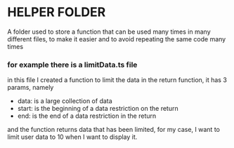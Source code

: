 # HELPER FOLDER

A folder used to store a function that can be used many times in many different files, to make it easier and to avoid repeating the same code many times

### for example there is a limitData.ts file
in this file I created a function to limit the data in the return function, it has 3 params, namely
- data: is a large collection of data
- start: is the beginning of a data restriction on the return
- end: is the end of a data restriction in the return

and the function returns data that has been limited, for my case, I want to limit user data to 10 when I want to display it.